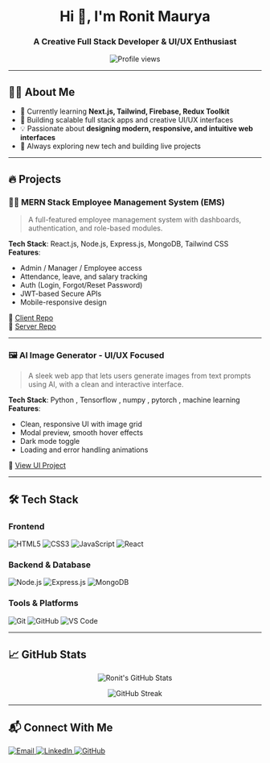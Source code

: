   <h1 align="center">Hi 👋, I'm Ronit Maurya</h1>
<h3 align="center">A Creative Full Stack Developer & UI/UX Enthusiast</h3>

<p align="center">
  <img src="https://komarev.com/ghpvc/?username=ronitmaurya-007&label=Profile%20views&color=0e75b6&style=flat" alt="Profile views" />
</p>

---

## 🧑‍💻 About Me

- 🌱 Currently learning **Next.js, Tailwind, Firebase, Redux Toolkit**
- 🔭 Building scalable full stack apps and creative UI/UX interfaces
- 💡 Passionate about **designing modern, responsive, and intuitive web interfaces**
- 🚀 Always exploring new tech and building live projects

---

## 🔥 Projects

### 🧑‍💼 MERN Stack Employee Management System (EMS)
> A full-featured employee management system with dashboards, authentication, and role-based modules.

**Tech Stack**: React.js, Node.js, Express.js, MongoDB, Tailwind CSS  
**Features**:
- Admin / Manager / Employee access
- Attendance, leave, and salary tracking
- Auth (Login, Forgot/Reset Password)
- JWT-based Secure APIs
- Mobile-responsive design

🔗 [Client Repo](https://github.com/ronitmaurya-007/Mern-stack-EMS-client)  
🔗 [Server Repo](https://github.com/ronitmaurya-007/Mern-stack-EMS-server)

---

### 🖼️ AI Image Generator - UI/UX Focused
> A sleek web app that lets users generate images from text prompts using AI, with a clean and interactive interface.

**Tech Stack**: Python , Tensorflow  , numpy , pytorch , machine learning
**Features**:
- Clean, responsive UI with image grid
- Modal preview, smooth hover effects
- Dark mode toggle
- Loading and error handling animations

🔗 [View UI Project](https://github.com/ronitmaurya-007/ai-caption-genrator)

---

## 🛠️ Tech Stack

### Frontend
![HTML5](https://img.shields.io/badge/HTML5-E34F26?style=for-the-badge&logo=html5&logoColor=white)
![CSS3](https://img.shields.io/badge/CSS3-1572B6?style=for-the-badge&logo=css3&logoColor=white)
![JavaScript](https://img.shields.io/badge/JavaScript-F7DF1E?style=for-the-badge&logo=javascript&logoColor=black)
![React](https://img.shields.io/badge/React-20232A?style=for-the-badge&logo=react&logoColor=61DAFB)

### Backend & Database
![Node.js](https://img.shields.io/badge/Node.js-339933?style=for-the-badge&logo=node.js&logoColor=white)
![Express.js](https://img.shields.io/badge/Express.js-000000?style=for-the-badge&logo=express&logoColor=white)
![MongoDB](https://img.shields.io/badge/MongoDB-47A248?style=for-the-badge&logo=mongodb&logoColor=white)

### Tools & Platforms
![Git](https://img.shields.io/badge/Git-F05032?style=for-the-badge&logo=git&logoColor=white)
![GitHub](https://img.shields.io/badge/GitHub-181717?style=for-the-badge&logo=github&logoColor=white)
![VS Code](https://img.shields.io/badge/VS%20Code-007ACC?style=for-the-badge&logo=visual-studio-code&logoColor=white)

---

## 📈 GitHub Stats

<p align="center">
  <img src="https://github-readme-stats.vercel.app/api?username=ronitmaurya-007&show_icons=true&theme=tokyonight" alt="Ronit's GitHub Stats" />
</p>

<p align="center">
  <img src="https://streak-stats.demolab.com/?user=ronitmaurya-007&theme=tokyonight" alt="GitHub Streak" />
</p>

---

## 📬 Connect With Me

<p align="left">
  <a href="mailto:ronitmauryaofficial007@gmail.com" target="_blank">
    <img src="https://img.shields.io/badge/Gmail-D14836?style=for-the-badge&logo=gmail&logoColor=white" alt="Email" />
  </a>
  <a href="https://www.linkedin.com/in/ronit-maurya-03460126b/" target="_blank">
    <img src="https://img.shields.io/badge/LinkedIn-0077B5?style=for-the-badge&logo=linkedin&logoColor=white" alt="LinkedIn" />
  </a>
  <a href="https://github.com/ronitmaurya-007" target="_blank">
    <img src="https://img.shields.io/badge/GitHub-121212?style=for-the-badge&logo=github&logoColor=white" alt="GitHub" />
  </a>
</p>
